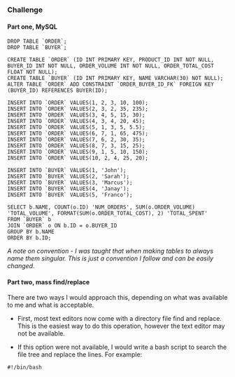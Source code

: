 ### Challenge

#### Part one, MySQL
```
DROP TABLE `ORDER`;
DROP TABLE `BUYER`;

CREATE TABLE `ORDER` (ID INT PRIMARY KEY, PRODUCT_ID INT NOT NULL, BUYER_ID INT NOT NULL, ORDER_VOLUME INT NOT NULL, ORDER_TOTAL_COST FLOAT NOT NULL);
CREATE TABLE `BUYER` (ID INT PRIMARY KEY, NAME VARCHAR(30) NOT NULL);
ALTER TABLE `ORDER` ADD CONSTRAINT `ORDER_BUYER_ID_FK` FOREIGN KEY (BUYER_ID) REFERENCES BUYER(ID);

INSERT INTO `ORDER` VALUES(1, 2, 3, 10, 100);
INSERT INTO `ORDER` VALUES(2, 3, 2, 35, 235);
INSERT INTO `ORDER` VALUES(3, 4, 5, 15, 30);
INSERT INTO `ORDER` VALUES(4, 3, 4, 20, 45);
INSERT INTO `ORDER` VALUES(5, 1, 3, 5, 5.5);
INSERT INTO `ORDER` VALUES(6, 7, 1, 65, 475);
INSERT INTO `ORDER` VALUES(7, 6, 2, 30, 35);
INSERT INTO `ORDER` VALUES(8, 7, 3, 15, 25);
INSERT INTO `ORDER` VALUES(9, 1, 5, 10, 150);
INSERT INTO `ORDER` VALUES(10, 2, 4, 25, 20);

INSERT INTO `BUYER` VALUES(1, 'John');
INSERT INTO `BUYER` VALUES(2, 'Sarah');
INSERT INTO `BUYER` VALUES(3, 'Marcus');
INSERT INTO `BUYER` VALUES(4, 'Janay');
INSERT INTO `BUYER` VALUES(5, 'Franco');

SELECT b.NAME, COUNT(o.ID) 'NUM_ORDERS', SUM(o.ORDER_VOLUME) 'TOTAL_VOLUME', FORMAT(SUM(o.ORDER_TOTAL_COST), 2) 'TOTAL_SPENT'
FROM `BUYER` b
JOIN `ORDER` o ON b.ID = o.BUYER_ID
GROUP BY b.NAME
ORDER BY b.ID;
```

*A note on convention - I was taught that when making tables to always name them singular. This is just a convention I follow and can be easily changed.*

#### Part two, mass find/replace

There are two ways I would approach this, depending on what was available to me and what is acceptable.
- First, most text editors now come with a directory file find and replace. This is the easiest way to do this operation, however the text editor may not be available.

- If this option were not available, I would write a bash script to search the file tree and replace the lines. For example:
```
#!/bin/bash

```
